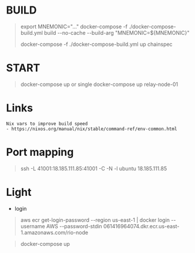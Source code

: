 # BUILD
> export MNEMONIC="..."
> docker-compose -f ./docker-compose-build.yml build --no-cache --build-arg "MNEMONIC=${MNEMONIC}"
>
> docker-compose -f ./docker-compose-build.yml up chainspec

# START
> docker-compose up
or single
> docker-compose up relay-node-01

# Links
    Nix vars to improve build speed
    - https://nixos.org/manual/nix/stable/command-ref/env-common.html

# Port mapping
> ssh -L 41001:18.185.111.85:41001 -C -N -l ubuntu 18.185.111.85


# Light
 - login
> aws ecr get-login-password --region us-east-1 | docker login --username AWS --password-stdin 061416964074.dkr.ecr.us-east-1.amazonaws.com/rio-node

> docker-compose up

